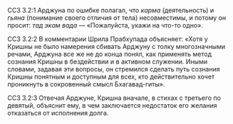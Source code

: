 ССЗ 3.2:1	Арджуна по ошибке полагал, что _карма_ (деятельность) и _гьяна_ (понимание своего отличия от тела) несовместимы, и потому он просит: _тад экам вада —_ «Пожалуйста, укажи на что-то одно».

ССЗ 3.2:2	В комментарии Шрила Прабхупада объясняет: «Хотя у Кришны не было намерения сбивать Арджуну с толку многозначными речами, Арджуна все же не до конца понял, как применять метод сознания Кришны в бездействии и в активном служении. Иными словами, задавая эти вопросы, он стремился сделать путь сознания Кришны понятным и доступным для всех, кто действительно хочет проникнуть в сокровенный смысл Бхагавад-гиты».

ССЗ 3.2:3	Отвечая Арджуне, Кришна вначале, в стихах с третьего по девятый, объяснит ему, в чем заключается недостаток его желания отказаться от исполнения долга.
